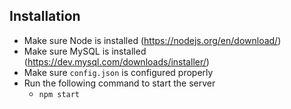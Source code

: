 ## Installation
- Make sure Node is installed (https://nodejs.org/en/download/)
- Make sure MySQL is installed (https://dev.mysql.com/downloads/installer/)
- Make sure `config.json` is configured properly
- Run the following command to start the server
    + `npm start`
